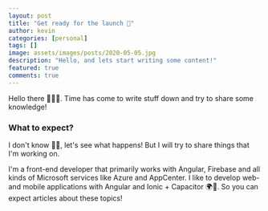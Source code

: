 ```yaml
---
layout: post
title: "Get ready for the launch 🚀"
author: kevin
categories: [personal]
tags: []
image: assets/images/posts/2020-05-05.jpg
description: "Hello, and lets start writing some content!"
featured: true
comments: true
---
```


Hello there 🙋🏻‍♂️. Time has come to write stuff down and try to share some knowledge!

### What to expect?

I don't know 🤷‍♂️, let's see what happens!
But I will try to share things that I'm working on.

I'm a front-end developer that primarily works with Angular, Firebase and all kinds of Microsoft services like Azure and AppCenter.
I like to develop web- and mobile applications with Angular and Ionic + Capacitor 🌍📱. So you can expect articles about these topics!
